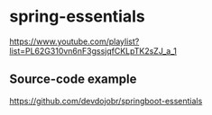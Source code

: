 # spring-essentials
https://www.youtube.com/playlist?list=PL62G310vn6nF3gssjqfCKLpTK2sZJ_a_1

## Source-code example 
https://github.com/devdojobr/springboot-essentials
